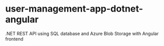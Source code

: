 # user-management-app-dotnet-angular
.NET REST API using SQL database and Azure Blob Storage with Angular frontend
